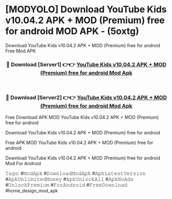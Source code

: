 # [MODYOLO] Download YouTube Kids v10.04.2 APK + MOD (Premium) free for android MOD APK - (5oxtg)
Download YouTube Kids v10.04.2 APK + MOD (Premium) free for android Free Mod APK

<div align="center">
<h3>🔴 Download [Server1] 👉👉 <a href="https://apk-comot.site?title=YouTube_Kids_v10.04.2_APK_+_MOD_(Premium)_free_for_android">YouTube Kids v10.04.2 APK + MOD (Premium) free for android Mod Apk</a></h3><br>

<h3>🔴 Download [Server2] 👉👉 <a href="https://apk-comot.site?title=YouTube_Kids_v10.04.2_APK_+_MOD_(Premium)_free_for_android">YouTube Kids v10.04.2 APK + MOD (Premium) free for android Mod Apk</a></h3>
</div>


Free Download APK MOD YouTube Kids v10.04.2 APK + MOD (Premium) free for android

Download YouTube Kids v10.04.2 APK + MOD (Premium) free for android 

Free APK MOD YouTube Kids v10.04.2 APK + MOD (Premium) free for android 

Download YouTube Kids v10.04.2 APK + MOD (Premium) free for android Mod For Android

𝚃𝚊𝚐𝚜: #𝙼𝚘𝚍𝙰𝚙𝚔 #𝙳𝚘𝚠𝚗𝚕𝚘𝚊𝚍𝙼𝚘𝚍𝙰𝚙𝚔 #𝙰𝚙𝚔𝙻𝚊𝚝𝚎𝚜𝚝𝚅𝚎𝚛𝚜𝚒𝚘𝚗 #𝙰𝚙𝚔𝚄𝚗𝚕𝚒𝚖𝚒𝚝𝚎𝚍𝙼𝚘𝚗𝚎𝚢 #𝙰𝚙𝚔𝚄𝚗𝚕𝚘𝚌𝚔𝙰𝚕𝚕 #𝙰𝚙𝚔𝙽𝚘𝙰𝚍𝚜 #𝚄𝚗𝚕𝚘𝚌𝚔𝙿𝚛𝚎𝚖𝚒𝚞𝚖 #𝙵𝚘𝚛𝙰𝚗𝚍𝚛𝚘𝚒𝚍 #𝙵𝚛𝚎𝚎𝙳𝚘𝚠𝚗𝚕𝚘𝚊𝚍 #home_design_mod_apk